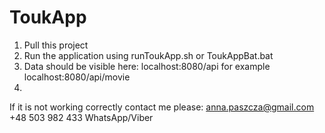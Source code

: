 # ToukApp

1. Pull this project
2. Run the application using runToukApp.sh or ToukAppBat.bat
3. Data should be visible here: localhost:8080/api for example localhost:8080/api/movie
4. 

If it is not working correctly contact me please:
anna.paszcza@gmail.com
+48 503 982 433
WhatsApp/Viber